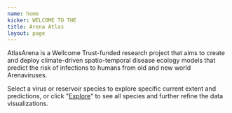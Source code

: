 ```yaml
---
name: home
kicker: WELCOME TO THE
title: Arena Atlas
layout: page
---
```


AtlasArena is a Wellcome Trust-funded research project that aims to create and deploy climate-driven spatio-temporal disease ecology models that predict the risk of infections to humans from old and new world Arenaviruses.

Select a virus or reservoir species to explore specific current extent and predictions, or click "[Explore](/explore)" to see all species and further refine the data visualizations.
